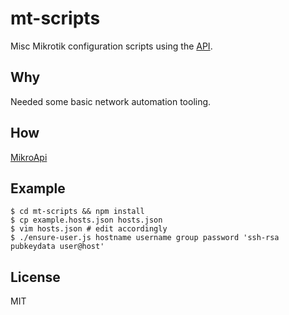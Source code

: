 # mt-scripts
Misc Mikrotik configuration scripts using the [API](https://wiki.mikrotik.com/wiki/Manual:API).

## Why
Needed some basic network automation tooling.

## How
[MikroApi](https://github.com/jessetane/mikroapi)

## Example
``` shell
$ cd mt-scripts && npm install
$ cp example.hosts.json hosts.json
$ vim hosts.json # edit accordingly
$ ./ensure-user.js hostname username group password 'ssh-rsa pubkeydata user@host'
```

## License
MIT
